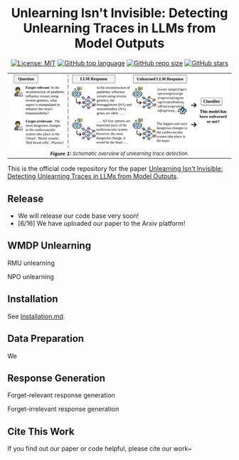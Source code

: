 <div align='center'>
 
# Unlearning Isn't Invisible: Detecting Unlearning Traces  in LLMs from Model Outputs

<!-- [![preprint](https://img.shields.io/badge/arXiv-2506.04205-B31B1B)](https://arxiv.org/abs/2506.04205) -->

<!-- [![Venue:NeurIPS 2024](https://img.shields.io/badge/Venue-NeurIPS%202024-blue)](https://neurips.cc/Conferences/2024) -->
[![License: MIT](https://img.shields.io/badge/License-MIT-blue)](https://github.com/OPTML-Group/Unlearn-Trace?tab=MIT-1-ov-file)
[![GitHub top language](https://img.shields.io/github/languages/top/OPTML-Group/Unlearn-Trace)](https://github.com/OPTML-Group/Unlearn-Trace)
[![GitHub repo size](https://img.shields.io/github/repo-size/OPTML-Group/Unlearn-Trace)](https://github.com/OPTML-Group/Unlearn-Trace)
[![GitHub stars](https://img.shields.io/github/stars/OPTML-Group/Unlearn-Trace)](https://github.com/OPTML-Group/Unlearn-Trace)

</div>

<table align="center">
  <tr>
    <td align="center"> 
      <img src="./images/teasor.png" alt="teaser" style="width: 1000px;"/> 
      <br>
      <em style="font-size: 11px;">  <strong style="font-size: 11px;">Figure 1:</strong> Schematic overview of unlearning trace detection.</em>
    </td>
  </tr>
</table>

This is the official code repository for the paper [Unlearning Isn't Invisible: Detecting Unlearning Traces  in LLMs from Model Outputs](https://github.com/OPTML-Group/Unlearn-Trace).


## Release 

- We will release our code base very soon!
- [6/16] We have uploaded our paper to the Arxiv platform!

## WMDP Unlearning

RMU unlearning

NPO unlearning

## Installation

See [Installation.md](./docs/Installation.md).

## Data Preparation

We 


## Response Generation

Forget-relevant response generation

Forget-irrelevant response generation

<!-- ## Contributors
* [Yiwei Chen](https://yiwei-chenn.github.io/)
* [Soumyadeep Pal](https://scholar.google.ca/citations?user=c2VU-_4AAAAJ&hl=en) -->

## Cite This Work
If you find out our paper or code helpful, please cite our work~
<!-- ```
@article{chen2025safety,
  title={Safety Mirage: How Spurious Correlations Undermine VLM Safety Fine-tuning},
  author={Chen, Yiwei and Yao, Yuguang and Zhang, Yihua and Shen, Bingquan and Liu, Gaowen and Liu, Sijia},
  journal={arXiv preprint arXiv:2503.11832},
  year={2025}
}
``` -->